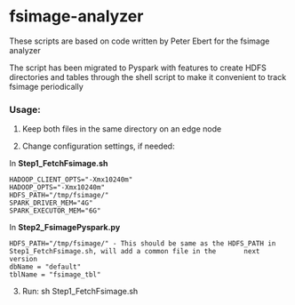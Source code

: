 # fsimage-analyzer

These scripts are based on code written by Peter Ebert for the fsimage analyzer

The script has been migrated to Pyspark with features to create HDFS directories and tables through the shell script to make it convenient to track fsimage periodically

### Usage:

1) Keep both files in the same directory on an edge node

2) Change configuration settings, if needed:

  In **Step1_FetchFsimage.sh**
    
    HADOOP_CLIENT_OPTS="-Xmx10240m"
    HADOOP_OPTS="-Xmx10240m"
    HDFS_PATH="/tmp/fsimage/"
    SPARK_DRIVER_MEM="4G"
    SPARK_EXECUTOR_MEM="6G"

  In **Step2_FsimagePyspark.py**

    HDFS_PATH="/tmp/fsimage/" - This should be same as the HDFS_PATH in Step1_FetchFsimage.sh, will add a common file in the       next version
    dbName = "default"
    tblName = "fsimage_tbl"

3) Run: sh Step1_FetchFsimage.sh
